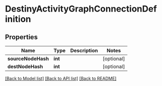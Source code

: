 # DestinyActivityGraphConnectionDefinition

## Properties
Name | Type | Description | Notes
------------ | ------------- | ------------- | -------------
**sourceNodeHash** | **int** |  | [optional] 
**destNodeHash** | **int** |  | [optional] 

[[Back to Model list]](../README.md#documentation-for-models) [[Back to API list]](../README.md#documentation-for-api-endpoints) [[Back to README]](../README.md)


